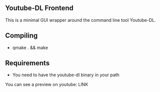 ## Youtube-DL Frontend

This is a minimal GUI wrapper around the command line tool
Youtube-DL.

## Compiling

- qmake . && make

## Requirements

- You need to have the youtube-dl binary in your path

You can see a preview on youtube: LINK